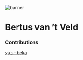 <html><body><img id="banner" src="/sahd/images/banners/banner.png" alt="banner" /></body></html>

# **Bertus van ’t Veld**


### Contributions
[בֶּקַע – beka](../words/beka.md)<br>